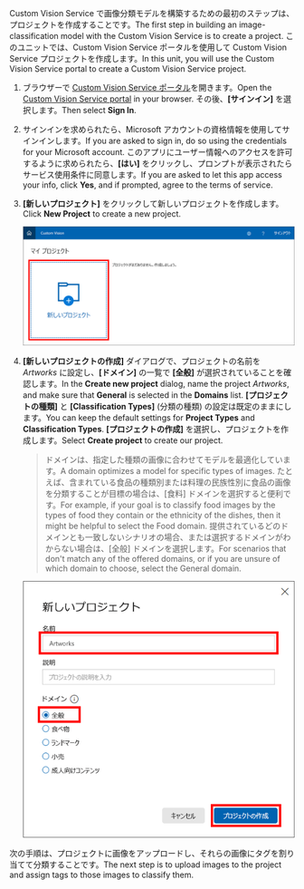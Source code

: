 <span data-ttu-id="e9b66-101">Custom Vision Service で画像分類モデルを構築するための最初のステップは、プロジェクトを作成することです。</span><span class="sxs-lookup"><span data-stu-id="e9b66-101">The first step in building an image-classification model with the Custom Vision Service is to create a project.</span></span> <span data-ttu-id="e9b66-102">このユニットでは、Custom Vision Service ポータルを使用して Custom Vision Service プロジェクトを作成します。</span><span class="sxs-lookup"><span data-stu-id="e9b66-102">In this unit, you will use the Custom Vision Service portal to create a Custom Vision Service project.</span></span>

1. <span data-ttu-id="e9b66-103">ブラウザーで [Custom Vision Service ポータル](https://www.customvision.ai/?azure-portal=true)を開きます。</span><span class="sxs-lookup"><span data-stu-id="e9b66-103">Open the [Custom Vision Service portal](https://www.customvision.ai/?azure-portal=true) in your browser.</span></span> <span data-ttu-id="e9b66-104">その後、**[サインイン]** を選択します。</span><span class="sxs-lookup"><span data-stu-id="e9b66-104">Then select **Sign In**.</span></span>

1. <span data-ttu-id="e9b66-105">サインインを求められたら、Microsoft アカウントの資格情報を使用してサインインします。</span><span class="sxs-lookup"><span data-stu-id="e9b66-105">If you are asked to sign in, do so using the credentials for your Microsoft account.</span></span> <span data-ttu-id="e9b66-106">このアプリにユーザー情報へのアクセスを許可するように求められたら、**[はい]** をクリックし、プロンプトが表示されたらサービス使用条件に同意します。</span><span class="sxs-lookup"><span data-stu-id="e9b66-106">If you are asked to let this app access your info, click **Yes**, and if prompted, agree to the terms of service.</span></span>

1. <span data-ttu-id="e9b66-107">**[新しいプロジェクト]** をクリックして新しいプロジェクトを作成します。</span><span class="sxs-lookup"><span data-stu-id="e9b66-107">Click **New Project** to create a new project.</span></span>

    ![Custom Vision Service プロジェクトを作成する](../media/1-portal-click-new-project.png)

1. <span data-ttu-id="e9b66-109">**[新しいプロジェクトの作成]** ダイアログで、プロジェクトの名前を *Artworks* に設定し、**[ドメイン]** の一覧で **[全般]** が選択されていることを確認します。</span><span class="sxs-lookup"><span data-stu-id="e9b66-109">In the **Create new project** dialog, name the project *Artworks*, and make sure that **General** is selected in the **Domains** list.</span></span> <span data-ttu-id="e9b66-110">**[プロジェクトの種類]** と **[Classification Types]** \(分類の種類\) の設定は既定のままにします。</span><span class="sxs-lookup"><span data-stu-id="e9b66-110">You can keep the default settings for **Project Types** and **Classification Types**.</span></span> <span data-ttu-id="e9b66-111">**[プロジェクトの作成]** を選択し、プロジェクトを作成します。</span><span class="sxs-lookup"><span data-stu-id="e9b66-111">Select **Create project** to create our project.</span></span>

    > <span data-ttu-id="e9b66-112">ドメインは、指定した種類の画像に合わせてモデルを最適化しています。</span><span class="sxs-lookup"><span data-stu-id="e9b66-112">A domain optimizes a model for specific types of images.</span></span> <span data-ttu-id="e9b66-113">たとえば、含まれている食品の種類別または料理の民族性別に食品の画像を分類することが目標の場合は、[食料] ドメインを選択すると便利です。</span><span class="sxs-lookup"><span data-stu-id="e9b66-113">For example, if your goal is to classify food images by the types of food they contain or the ethnicity of the dishes, then it might be helpful to select the Food domain.</span></span> <span data-ttu-id="e9b66-114">提供されているどのドメインとも一致しないシナリオの場合、または選択するドメインがわからない場合は、[全般] ドメインを選択します。</span><span class="sxs-lookup"><span data-stu-id="e9b66-114">For scenarios that don't match any of the offered domains, or if you are unsure of which domain to choose, select the General domain.</span></span>

   ![Custom Vision Service プロジェクトの作成](../media/1-portal-create-project.png)

<span data-ttu-id="e9b66-116">次の手順は、プロジェクトに画像をアップロードし、それらの画像にタグを割り当てて分類することです。</span><span class="sxs-lookup"><span data-stu-id="e9b66-116">The next step is to upload images to the project and assign tags to those images to classify them.</span></span>